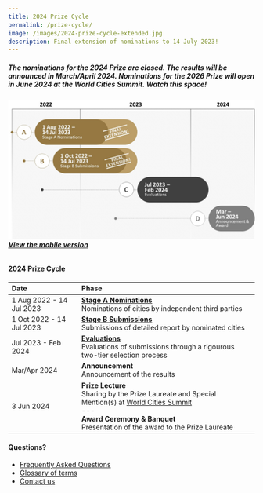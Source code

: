 ```yaml
---
title: 2024 Prize Cycle
permalink: /prize-cycle/
image: /images/2024-prize-cycle-extended.jpg
description: Final extension of nominations to 14 July 2023!
---
```


##### The nominations for the 2024 Prize are closed. The results will be announced in March/April 2024. Nominations for the 2026 Prize will open in June 2024 at the World Cities Summit. Watch this space! 

###### ![2024 Prize cycle](/images/2024-prize-cycle-extended.jpg)**[View the mobile version](/images/2024-prize-cycle-mobile-extended.jpg/)**

#### **2024 Prize Cycle**

| Date | Phase |
| :--- | :--- |
| 1 Aug 2022 - 14 Jul 2023 | **[Stage A Nominations](/stage-a/)** <br> Nominations of cities by independent third parties |
| 1 Oct 2022 - 14 Jul 2023 | **[Stage B Submissions](/stage-b/)** <br> Submissions of detailed report by nominated cities |
| Jul 2023 - Feb 2024 | **[Evaluations](/evaluations/)** <br> Evaluations of submissions through a rigourous two-tier selection process |
| Mar/Apr 2024 | **Announcement** <br> Announcement of the results |
| 3 Jun 2024 | **Prize Lecture** <br> Sharing by the Prize Laureate and Special Mention(s) at [World Cities Summit](https://www.worldcitiessummit.com.sg) <br> --- <br> **Award Ceremony & Banquet** <br> Presentation of the award to the Prize Laureate |

#### **Questions?**

- [Frequently Asked Questions](/faq/)
- [Glossary of terms](/glossary/)
- [Contact us](/feedback/)
